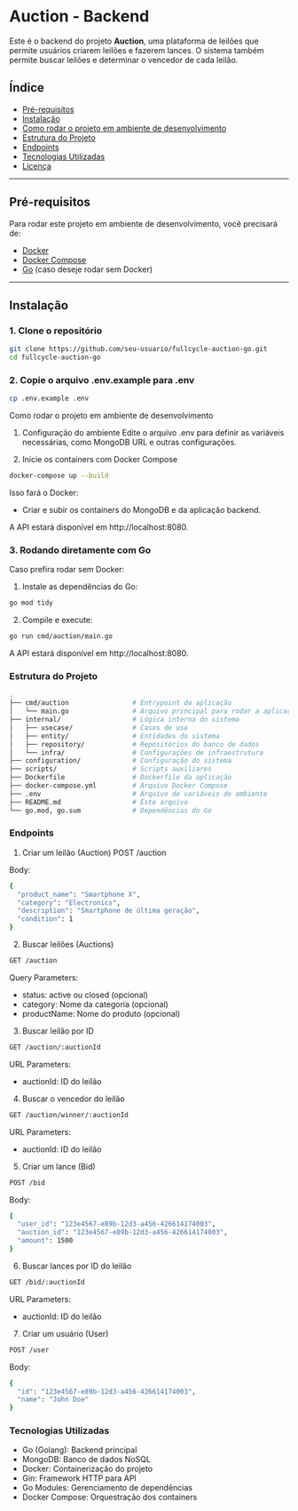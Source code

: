 # Auction - Backend

Este é o backend do projeto **Auction**, uma plataforma de leilões que permite usuários criarem leilões e fazerem lances. O sistema também permite buscar leilões e determinar o vencedor de cada leilão.

## Índice

- [Pré-requisitos](#pré-requisitos)
- [Instalação](#instalação)
- [Como rodar o projeto em ambiente de desenvolvimento](#como-rodar-o-projeto-em-ambiente-de-desenvolvimento)
- [Estrutura do Projeto](#estrutura-do-projeto)
- [Endpoints](#endpoints)
- [Tecnologias Utilizadas](#tecnologias-utilizadas)
- [Licença](#licença)

---

## Pré-requisitos

Para rodar este projeto em ambiente de desenvolvimento, você precisará de:

- [Docker](https://www.docker.com/get-started)
- [Docker Compose](https://docs.docker.com/compose/install/)
- [Go](https://golang.org/dl/) (caso deseje rodar sem Docker)

---

## Instalação

### 1. Clone o repositório
```bash
git clone https://github.com/seu-usuario/fullcycle-auction-go.git
cd fullcycle-auction-go
```

### 2. Copie o arquivo .env.example para .env

```bash
cp .env.example .env
```

Como rodar o projeto em ambiente de desenvolvimento
1. Configuração do ambiente
Edite o arquivo .env para definir as variáveis necessárias, como MongoDB URL e outras configurações.

2. Inicie os containers com Docker Compose
```bash
docker-compose up --build
```
Isso fará o Docker:

* Criar e subir os containers do MongoDB e da aplicação backend.

A API estará disponível em http://localhost:8080.

### 3.  Rodando diretamente com Go
Caso prefira rodar sem Docker:
1. Instale as dependências do Go:
```bash
go mod tidy
```
2. Compile e execute:
```bash
go run cmd/auction/main.go
```
A API estará disponível em http://localhost:8080.

### Estrutura do Projeto

```bash
.
├── cmd/auction                # Entrypoint da aplicação
│   └── main.go                # Arquivo principal para rodar a aplicação
├── internal/                  # Lógica interna do sistema
│   ├── usecase/               # Casos de uso
│   ├── entity/                # Entidades do sistema
│   ├── repository/            # Repositórios do banco de dados
│   └── infra/                 # Configurações de infraestrutura
├── configuration/             # Configuração do sistema
├── scripts/                   # Scripts auxiliares
├── Dockerfile                 # Dockerfile da aplicação
├── docker-compose.yml         # Arquivo Docker Compose
├── .env                       # Arquivo de variáveis de ambiente
├── README.md                  # Este arquivo
└── go.mod, go.sum             # Dependências do Go
```

### Endpoints
1. Criar um leilão (Auction)
POST /auction

Body:
```bash
{
  "product_name": "Smartphone X",
  "category": "Electronics",
  "description": "Smartphone de última geração",
  "condition": 1
}
```

2. Buscar leilões (Auctions)

```bash
GET /auction
```
Query Parameters:
* status: active ou closed (opcional)
* category: Nome da categoria (opcional)
* productName: Nome do produto (opcional)

3. Buscar leilão por ID

```bash
GET /auction/:auctionId
```
URL Parameters:

* auctionId: ID do leilão

4. Buscar o vencedor do leilão
```bash
GET /auction/winner/:auctionId
```
URL Parameters:

* auctionId: ID do leilão

5. Criar um lance (Bid)
```bash
POST /bid
```

Body:
```bash
{
  "user_id": "123e4567-e89b-12d3-a456-426614174003",
  "auction_id": "123e4567-e89b-12d3-a456-426614174003",
  "amount": 1500
}
```

6. Buscar lances por ID do leilão
```bash
GET /bid/:auctionId
```

URL Parameters:
* auctionId: ID do leilão

7. Criar um usuário (User)

```bash
POST /user
```

Body:
```bash
{
  "id": "123e4567-e89b-12d3-a456-426614174003",
  "name": "John Doe"
}
```

### Tecnologias Utilizadas

* Go (Golang): Backend principal
* MongoDB: Banco de dados NoSQL
* Docker: Containerização do projeto
* Gin: Framework HTTP para API
* Go Modules: Gerenciamento de dependências
* Docker Compose: Orquestração dos containers
